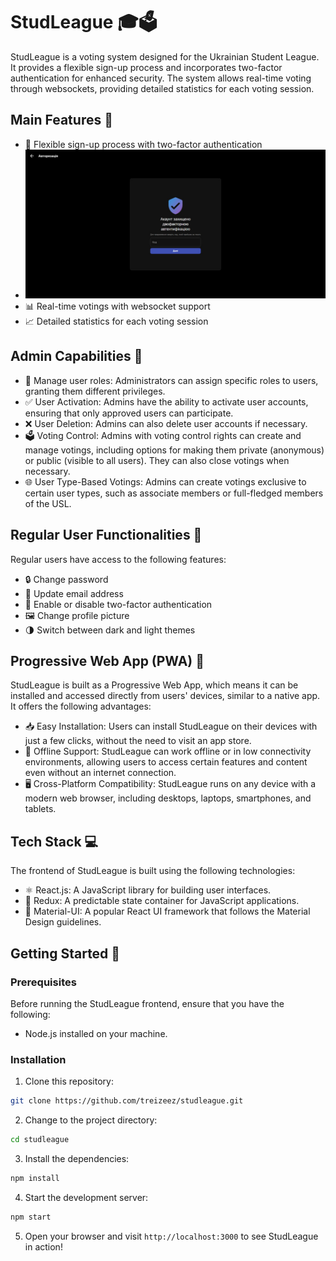 # StudLeague 🎓🗳️

StudLeague is a voting system designed for the Ukrainian Student League. It provides a flexible sign-up process and incorporates two-factor authentication for enhanced security. The system allows real-time voting through websockets, providing detailed statistics for each voting session.

## Main Features 🚀

- 💪 Flexible sign-up process with two-factor authentication
- ![Alt text](https://github.com/treizeez/studleague/blob/assets/screenshots/2factor.jpg?raw=true "two-factor authentication")
- 📊 Real-time votings with websocket support
- 📈 Detailed statistics for each voting session

## Admin Capabilities 👑

- 👤 Manage user roles: Administrators can assign specific roles to users, granting them different privileges.
- ✅ User Activation: Admins have the ability to activate user accounts, ensuring that only approved users can participate.
- ❌ User Deletion: Admins can also delete user accounts if necessary.
- 🗳️ Voting Control: Admins with voting control rights can create and manage votings, including options for making them private (anonymous) or public (visible to all users). They can also close votings when necessary.
- 🌐 User Type-Based Votings: Admins can create votings exclusive to certain user types, such as associate members or full-fledged members of the USL.

## Regular User Functionalities 👤

Regular users have access to the following features:

- 🔒 Change password
- 📧 Update email address
- 🔐 Enable or disable two-factor authentication
- 🖼️ Change profile picture
- 🌗 Switch between dark and light themes

## Progressive Web App (PWA) 📱

StudLeague is built as a Progressive Web App, which means it can be installed and accessed directly from users' devices, similar to a native app. It offers the following advantages:

- 📥 Easy Installation: Users can install StudLeague on their devices with just a few clicks, without the need to visit an app store.
- 🔁 Offline Support: StudLeague can work offline or in low connectivity environments, allowing users to access certain features and content even without an internet connection.
- 🖥️ Cross-Platform Compatibility: StudLeague runs on any device with a modern web browser, including desktops, laptops, smartphones, and tablets.

## Tech Stack 💻

The frontend of StudLeague is built using the following technologies:

- ⚛️ React.js: A JavaScript library for building user interfaces.
- 🔄 Redux: A predictable state container for JavaScript applications.
- 🎨 Material-UI: A popular React UI framework that follows the Material Design guidelines.

## Getting Started 🚀

### Prerequisites

Before running the StudLeague frontend, ensure that you have the following:

- Node.js installed on your machine.

### Installation

1. Clone this repository:
```bash
git clone https://github.com/treizeez/studleague.git
```
2. Change to the project directory:
```bash
cd studleague
```
3. Install the dependencies:
```bash
npm install
```
4. Start the development server:
```bash
npm start
```
5. Open your browser and visit `http://localhost:3000` to see StudLeague in action!
